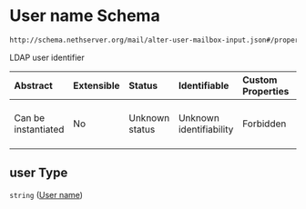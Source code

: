 # User name Schema

```txt
http://schema.nethserver.org/mail/alter-user-mailbox-input.json#/properties/user
```

LDAP user identifier

| Abstract            | Extensible | Status         | Identifiable            | Custom Properties | Additional Properties | Access Restrictions | Defined In                                                                                   |
| :------------------ | :--------- | :------------- | :---------------------- | :---------------- | :-------------------- | :------------------ | :------------------------------------------------------------------------------------------- |
| Can be instantiated | No         | Unknown status | Unknown identifiability | Forbidden         | Allowed               | none                | [alter-user-mailbox-input.json\*](mail/alter-user-mailbox-input.json "open original schema") |

## user Type

`string` ([User name](alter-user-mailbox-input-properties-user-name.md))
